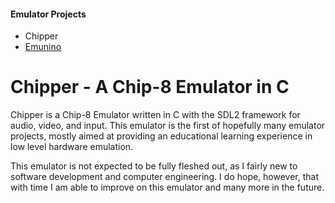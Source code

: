 #### Emulator Projects
* Chipper
* [Emunino](https://github.com/connerturmon/emunino)

# Chipper - A Chip-8 Emulator in C

Chipper is a Chip-8 Emulator written in C with the SDL2 framework for
audio, video, and input. This emulator is the first of hopefully many emulator
projects, mostly aimed at providing an educational learning experience in
low level hardware emulation.

This emulator is not expected to be fully fleshed out, as I fairly new to software
development and computer engineering. I do hope, however, that with time I am
able to improve on this emulator and many more in the future.